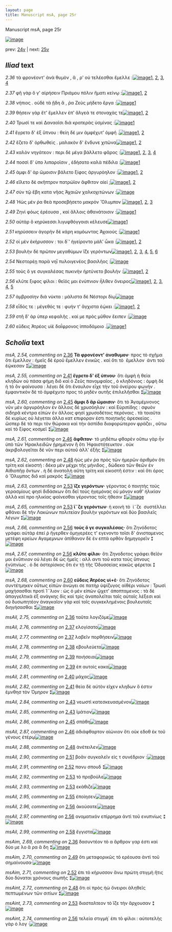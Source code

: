 ```yaml
---
layout: page
title: Manuscript msA, page 25r
---
```


Manuscript msA, page 25r

[![image](http://www.homermultitext.org/iipsrv?OBJ=IIP,1.0&FIF=/project/homer/pyramidal/deepzoom/hmt/vaimg/2017a/VA025RN_0026.tif&WID=100&CVT=JPEG)](http://www.homermultitext.org/ict2/?urn=urn:cite2:hmt:vaimg.2017a:VA025RN_0026)

prev:  [24v](../24v) | next:  [25v](../25v)

## *Iliad* text

*2.36* <a id="2.36"/> τὰ φρονέοντ' ἀνὰ θυμὸν , ἅ , ρ' οὐ τελέεσθαι ἔμελλε :[![image](http://www.homermultitext.org/iipsrv?OBJ=IIP,1.0&FIF=/project/homer/pyramidal/deepzoom/hmt/vaimg/2017a/VA025RN_0026.tif&RGN=0.167,0.1998,0.389,0.0398&WID=1000&CVT=JPEG)](http://www.homermultitext.org/ict2/?urn=urn:cite2:hmt:vaimg.2017a:VA025RN_0026@0.167,0.1998,0.389,0.0398)[1](#msA_2.54), [2](#msAim_2.69), [3](#msA_2.25), [4](#msAil_2.75)

*2.37* <a id="2.37"/> φῆ γὰρ ὅ γ' αἱρήσειν Πριάμου πόλιν ἤματι κείνῳ :[![image](http://www.homermultitext.org/iipsrv?OBJ=IIP,1.0&FIF=/project/homer/pyramidal/deepzoom/hmt/vaimg/2017a/VA025RN_0026.tif&RGN=0.172,0.2246,0.395,0.0293&WID=1000&CVT=JPEG)](http://www.homermultitext.org/ict2/?urn=urn:cite2:hmt:vaimg.2017a:VA025RN_0026@0.172,0.2246,0.395,0.0293)[1](#msAil_2.76), [2](#msAil_2.77)

*2.38* <a id="2.38"/> νήπιος . οὐδὲ τὰ ᾔδη ἅ , ῥα Ζεὺς μήδετο ἔργα :[![image](http://www.homermultitext.org/iipsrv?OBJ=IIP,1.0&FIF=/project/homer/pyramidal/deepzoom/hmt/vaimg/2017a/VA025RN_0026.tif&RGN=0.17,0.2442,0.388,0.0338&WID=1000&CVT=JPEG)](http://www.homermultitext.org/ict2/?urn=urn:cite2:hmt:vaimg.2017a:VA025RN_0026@0.17,0.2442,0.388,0.0338)[1](#msAil_2.78)

*2.39* <a id="2.39"/> θήσειν γὰρ ἔτ' ἔμελλεν ἐπ' ἄλγεά τε στοναχάς τε[![image](http://www.homermultitext.org/iipsrv?OBJ=IIP,1.0&FIF=/project/homer/pyramidal/deepzoom/hmt/vaimg/2017a/VA025RN_0026.tif&RGN=0.166,0.2615,0.4,0.0361&WID=1000&CVT=JPEG)](http://www.homermultitext.org/ict2/?urn=urn:cite2:hmt:vaimg.2017a:VA025RN_0026@0.166,0.2615,0.4,0.0361)[1](#msAil_2.80), [2](#msAil_2.79)

*2.40* <a id="2.40"/> Τρωσί τε καὶ Δαναοῖσι διὰ κρατερὰς 					ὑσμίνας :[![image](http://www.homermultitext.org/iipsrv?OBJ=IIP,1.0&FIF=/project/homer/pyramidal/deepzoom/hmt/vaimg/2017a/VA025RN_0026.tif&RGN=0.167,0.2795,0.404,0.0361&WID=1000&CVT=JPEG)](http://www.homermultitext.org/ict2/?urn=urn:cite2:hmt:vaimg.2017a:VA025RN_0026@0.167,0.2795,0.404,0.0361)[1](#msAil_2.81)

*2.41* <a id="2.41"/> ἔγρετο δ' ἐξ ὕπνου : θείη δέ μιν ἀμφέχυτ' ὀμφή .[![image](http://www.homermultitext.org/iipsrv?OBJ=IIP,1.0&FIF=/project/homer/pyramidal/deepzoom/hmt/vaimg/2017a/VA025RN_0026.tif&RGN=0.166,0.2998,0.396,0.0361&WID=1000&CVT=JPEG)](http://www.homermultitext.org/ict2/?urn=urn:cite2:hmt:vaimg.2017a:VA025RN_0026@0.166,0.2998,0.396,0.0361)[1](#msAil_2.82), [2](#msA_2.55)

*2.42* <a id="2.42"/> ἕζετο δ' ὀρθωθεὶς . μαλακὸν δ' ἔνδυνε χιτῶνα[![image](http://www.homermultitext.org/iipsrv?OBJ=IIP,1.0&FIF=/project/homer/pyramidal/deepzoom/hmt/vaimg/2017a/VA025RN_0026.tif&RGN=0.158,0.3163,0.397,0.0383&WID=1000&CVT=JPEG)](http://www.homermultitext.org/ict2/?urn=urn:cite2:hmt:vaimg.2017a:VA025RN_0026@0.158,0.3163,0.397,0.0383)[1](#msA_2.56), [2](#msAil_2.83)

*2.43* <a id="2.43"/> καλὸν νηγάτεον : περι δὲ μέγα βάλλετο φᾶρος :[![image](http://www.homermultitext.org/iipsrv?OBJ=IIP,1.0&FIF=/project/homer/pyramidal/deepzoom/hmt/vaimg/2017a/VA025RN_0026.tif&RGN=0.165,0.3366,0.382,0.0361&WID=1000&CVT=JPEG)](http://www.homermultitext.org/ict2/?urn=urn:cite2:hmt:vaimg.2017a:VA025RN_0026@0.165,0.3366,0.382,0.0361)[1](#msAil_2.84), [2](#msAil_2.85), [3](#msA_2.57), [4](#msA_2.58)

*2.44* <a id="2.44"/> ποσσὶ δ' ὑπο λιπαροῖσιν , ἐδήσατο καλὰ πέδιλα :[![image](http://www.homermultitext.org/iipsrv?OBJ=IIP,1.0&FIF=/project/homer/pyramidal/deepzoom/hmt/vaimg/2017a/VA025RN_0026.tif&RGN=0.161,0.3561,0.412,0.0346&WID=1000&CVT=JPEG)](http://www.homermultitext.org/ict2/?urn=urn:cite2:hmt:vaimg.2017a:VA025RN_0026@0.161,0.3561,0.412,0.0346)[1](#msA_2.59)

*2.45* <a id="2.45"/> ἀμφι δ' ὰρ ὤμοισιν βάλετο ξίφος ἀργυρόηλον :[![image](http://www.homermultitext.org/iipsrv?OBJ=IIP,1.0&FIF=/project/homer/pyramidal/deepzoom/hmt/vaimg/2017a/VA025RN_0026.tif&RGN=0.16,0.3764,0.395,0.0346&WID=1000&CVT=JPEG)](http://www.homermultitext.org/ict2/?urn=urn:cite2:hmt:vaimg.2017a:VA025RN_0026@0.16,0.3764,0.395,0.0346)[1](#msA_2.60), [2](#msAil_2.86)

*2.46* <a id="2.46"/> εἵλετο δὲ σκῆπτρον πατρώϊον ἄφθιτον αἰεί ;[![image](http://www.homermultitext.org/iipsrv?OBJ=IIP,1.0&FIF=/project/homer/pyramidal/deepzoom/hmt/vaimg/2017a/VA025RN_0026.tif&RGN=0.167,0.3967,0.385,0.0338&WID=1000&CVT=JPEG)](http://www.homermultitext.org/ict2/?urn=urn:cite2:hmt:vaimg.2017a:VA025RN_0026@0.167,0.3967,0.385,0.0338)[1](#msAil_2.87), [2](#msA_2.61)

*2.47* <a id="2.47"/> σὺν τῷ ἔβη κατα νῆας Ἀχαιῶν χαλκοχιτώνων :[![image](http://www.homermultitext.org/iipsrv?OBJ=IIP,1.0&FIF=/project/homer/pyramidal/deepzoom/hmt/vaimg/2017a/VA025RN_0026.tif&RGN=0.163,0.4162,0.41,0.0331&WID=1000&CVT=JPEG)](http://www.homermultitext.org/ict2/?urn=urn:cite2:hmt:vaimg.2017a:VA025RN_0026@0.163,0.4162,0.41,0.0331)

*2.48* <a id="2.48"/> Ἠὼς μέν ῥα θεὰ 					προσεβήσετο μακρὸν Ὄλυμπον 				[![image](http://www.homermultitext.org/iipsrv?OBJ=IIP,1.0&FIF=/project/homer/pyramidal/deepzoom/hmt/vaimg/2017a/VA025RN_0026.tif&RGN=0.154,0.4313,0.42,0.0383&WID=1000&CVT=JPEG)](http://www.homermultitext.org/ict2/?urn=urn:cite2:hmt:vaimg.2017a:VA025RN_0026@0.154,0.4313,0.42,0.0383)[1](#msAil_2.88), [2](#msAint_2.72), [3](#msA_2.62)

*2.49* <a id="2.49"/> Ζηνὶ φόως ἐρέουσα , καὶ 					ἄλλοις ἀθανάτοισιν :[![image](http://www.homermultitext.org/iipsrv?OBJ=IIP,1.0&FIF=/project/homer/pyramidal/deepzoom/hmt/vaimg/2017a/VA025RN_0026.tif&RGN=0.156,0.4493,0.398,0.0383&WID=1000&CVT=JPEG)](http://www.homermultitext.org/ict2/?urn=urn:cite2:hmt:vaimg.2017a:VA025RN_0026@0.156,0.4493,0.398,0.0383)[1](#msAim_2.70)

*2.50* <a id="2.50"/> αὐτὰρ ὃ κηρύκεσσι λιγυφθόγγοισι κέλευσε[![image](http://www.homermultitext.org/iipsrv?OBJ=IIP,1.0&FIF=/project/homer/pyramidal/deepzoom/hmt/vaimg/2017a/VA025RN_0026.tif&RGN=0.159,0.4733,0.387,0.0353&WID=1000&CVT=JPEG)](http://www.homermultitext.org/ict2/?urn=urn:cite2:hmt:vaimg.2017a:VA025RN_0026@0.159,0.4733,0.387,0.0353)[1](#msAil_2.89)

*2.51* <a id="2.51"/> κηρύσσειν ἀγορὴν δὲ κάρη κομόωντας Ἀχαιούς :[![image](http://www.homermultitext.org/iipsrv?OBJ=IIP,1.0&FIF=/project/homer/pyramidal/deepzoom/hmt/vaimg/2017a/VA025RN_0026.tif&RGN=0.157,0.4899,0.414,0.0338&WID=1000&CVT=JPEG)](http://www.homermultitext.org/ict2/?urn=urn:cite2:hmt:vaimg.2017a:VA025RN_0026@0.157,0.4899,0.414,0.0338)[1](#msAil_2.90)

*2.52* <a id="2.52"/> οἱ μὲν ἐκήρυσσον : τοι δ`' ἠγείροντο μάλ' ὦκα :[![image](http://www.homermultitext.org/iipsrv?OBJ=IIP,1.0&FIF=/project/homer/pyramidal/deepzoom/hmt/vaimg/2017a/VA025RN_0026.tif&RGN=0.163,0.5109,0.393,0.0361&WID=1000&CVT=JPEG)](http://www.homermultitext.org/ict2/?urn=urn:cite2:hmt:vaimg.2017a:VA025RN_0026@0.163,0.5109,0.393,0.0361)[1](#msAim_2.71), [2](#msAil_2.91)

*2.53* <a id="2.53"/> βουλὴν δὲ πρῶτον μεγαθύμων ἵ̈ζε γερόντων[![image](http://www.homermultitext.org/iipsrv?OBJ=IIP,1.0&FIF=/project/homer/pyramidal/deepzoom/hmt/vaimg/2017a/VA025RN_0026.tif&RGN=0.161,0.5312,0.379,0.0301&WID=1000&CVT=JPEG)](http://www.homermultitext.org/ict2/?urn=urn:cite2:hmt:vaimg.2017a:VA025RN_0026@0.161,0.5312,0.379,0.0301)[1](#msA_2.64), [2](#msAil_2.93), [3](#msA_2.63), [4](#msAil_2.92), [5](#msAint_2.73), [6](#msA_2.65)

*2.54* <a id="2.54"/> Νεστορέῃ παρὰ νηῒ 					πυλοιγενέος βασιλῆος :[![image](http://www.homermultitext.org/iipsrv?OBJ=IIP,1.0&FIF=/project/homer/pyramidal/deepzoom/hmt/vaimg/2017a/VA025RN_0026.tif&RGN=0.157,0.5477,0.402,0.0353&WID=1000&CVT=JPEG)](http://www.homermultitext.org/ict2/?urn=urn:cite2:hmt:vaimg.2017a:VA025RN_0026@0.157,0.5477,0.402,0.0353)

*2.55* <a id="2.55"/> τοὺς ὅ γε συγκαλέσας πυκινὴν ἠρτύνετο βουλήν :[![image](http://www.homermultitext.org/iipsrv?OBJ=IIP,1.0&FIF=/project/homer/pyramidal/deepzoom/hmt/vaimg/2017a/VA025RN_0026.tif&RGN=0.153,0.5665,0.411,0.0361&WID=1000&CVT=JPEG)](http://www.homermultitext.org/ict2/?urn=urn:cite2:hmt:vaimg.2017a:VA025RN_0026@0.153,0.5665,0.411,0.0361)[1](#msAil_2.94), [2](#msAil_2.95)

*2.56* <a id="2.56"/> κλῦτε ξιφος φίλοι : θεῖός μοι ἐνύπνιον ἦλθεν ὄνειρος[![image](http://www.homermultitext.org/iipsrv?OBJ=IIP,1.0&FIF=/project/homer/pyramidal/deepzoom/hmt/vaimg/2017a/VA025RN_0026.tif&RGN=0.157,0.5845,0.424,0.0383&WID=1000&CVT=JPEG)](http://www.homermultitext.org/ict2/?urn=urn:cite2:hmt:vaimg.2017a:VA025RN_0026@0.157,0.5845,0.424,0.0383)[1](#msA_2.66), [2](#msAil_2.96), [3](#msA_2.67), [4](#msAil_2.97), [5](#msAint_2.74)

*2.57* <a id="2.57"/> ἀμβροσίην διὰ νύκτα : μάλιστα δὲ Νέστορι δίῳ[![image](http://www.homermultitext.org/iipsrv?OBJ=IIP,1.0&FIF=/project/homer/pyramidal/deepzoom/hmt/vaimg/2017a/VA025RN_0026.tif&RGN=0.157,0.5845,0.424,0.0383&WID=1000&CVT=JPEG)](http://www.homermultitext.org/ict2/?urn=urn:cite2:hmt:vaimg.2017a:VA025RN_0026@0.157,0.5845,0.424,0.0383)

*2.58* <a id="2.58"/> εἶδός τε : μέγεθός τε : φυήν τ' ἄγχιστα ἐῴκει :[![image](http://www.homermultitext.org/iipsrv?OBJ=IIP,1.0&FIF=/project/homer/pyramidal/deepzoom/hmt/vaimg/2017a/VA025RN_0026.tif&RGN=0.157,0.6221,0.4,0.0346&WID=1000&CVT=JPEG)](http://www.homermultitext.org/ict2/?urn=urn:cite2:hmt:vaimg.2017a:VA025RN_0026@0.157,0.6221,0.4,0.0346)[1](#msAil_2.99), [2](#msAil_2.98)

*2.59* <a id="2.59"/> στῆ δ' ὰρ ὑπερ κεφαλῆς . καί με πρὸς μῦθον ἔειπεν :[![image](http://www.homermultitext.org/iipsrv?OBJ=IIP,1.0&FIF=/project/homer/pyramidal/deepzoom/hmt/vaimg/2017a/VA025RN_0026.tif&RGN=0.151,0.6424,0.425,0.0338&WID=1000&CVT=JPEG)](http://www.homermultitext.org/ict2/?urn=urn:cite2:hmt:vaimg.2017a:VA025RN_0026@0.151,0.6424,0.425,0.0338)

*2.60* <a id="2.60"/> εὕδεις Ἀτρέος υἱὲ 					δαΐφρονος ἱπποδάμοιο .[![image](http://www.homermultitext.org/iipsrv?OBJ=IIP,1.0&FIF=/project/homer/pyramidal/deepzoom/hmt/vaimg/2017a/VA025RN_0026.tif&RGN=0.145,0.6612,0.412,0.0413&WID=1000&CVT=JPEG)](http://www.homermultitext.org/ict2/?urn=urn:cite2:hmt:vaimg.2017a:VA025RN_0026@0.145,0.6612,0.412,0.0413)[1](#msA_2.68)

## *Scholia* text

*msA, 2.54, commenting on* [2.36](#2.36)  <a id="msA_2.54"/> **Τὰ φρονέοντ' ἀναθυμον·** προς τὸ σχῆμα ὅτι ἔμελλον : ἡμεῖς δὲ ἐροῦ ἔμελλεν ἑνικῶς . καὶ ὅτι τὸ  ἔμελλον  ἀντι τοῦ ἐῴκεσαν ⁑[![image](http://www.homermultitext.org/iipsrv?OBJ=IIP,1.0&FIF=/project/homer/pyramidal/deepzoom/hmt/vaimg/2017a/VA025RN_0026.tif&RGN=0.1717,0.0948,0.5463,0.0207&WID=1000&CVT=JPEG)](http://www.homermultitext.org/ict2/?urn=urn:cite2:hmt:vaimg.2017a:VA025RN_0026@0.1717,0.0948,0.5463,0.0207)

*msA, 2.55, commenting on* [2.41](#2.41)  <a id="msA_2.55"/> **ἔγρετο δ' ἐξ ύπνου·** ὅτι ὀμφὴ ἡ θεία κληδὼν οὐ πάσα φήμη διὃ καὶ ὁ Ζεῦς πανομφαῖος , ὁ κληδόνιος : ὀμφὴ δὲ ἡ τὸ ὂν φαίνουσα : λέγει δὲ ὅτι ἔναυλον εἶχε τὴν τοῦ ὀνείρου φωνήν . ἐμφαντικὸν δὲ τὸ ἀμφέχυτο προς τὸ μηδὲν αυτῆς ἐπιλελῆσθαι ⁑[![image](http://www.homermultitext.org/iipsrv?OBJ=IIP,1.0&FIF=/project/homer/pyramidal/deepzoom/hmt/vaimg/2017a/VA025RN_0026.tif&RGN=0.1683,0.1101,0.6042,0.032&WID=1000&CVT=JPEG)](http://www.homermultitext.org/ict2/?urn=urn:cite2:hmt:vaimg.2017a:VA025RN_0026@0.1683,0.1101,0.6042,0.032)

*msA, 2.60, commenting on* [2.45](#2.45)  <a id="msA_2.60"/> **ἄμφι δ ἂρ ὤμοισιν·** ὅτι τὸ Ἀγαμέμνονος νῦν μὲν ἀργυρόηλον ἐν ἄλλοις δὲ χρυσόηλον : καὶ Εὐριπίδης : σφυὸν σιδηρᾶ κέντρα εἰπὼν ἐν ἄλλοις φησί χρυσοδέτοις περόναις . τὰ τοιαῦτα δὲ κυρίως οὐ λέγεται ἀλλα κατ επιφοραν ἐστι ποιητικῆς ἀρεσκείας . ὥσπερ δὲ τὰ περι τὸν θώρακα καὶ τὴν ἀσπίδα διαφορώτερον φράζει , οὕτω καὶ τὸ ξίφος κοσμεῖ ⁑[![image](http://www.homermultitext.org/iipsrv?OBJ=IIP,1.0&FIF=/project/homer/pyramidal/deepzoom/hmt/vaimg/2017a/VA025RN_0026.tif&RGN=0.5658,0.1849,0.2142,0.1092&WID=1000&CVT=JPEG)](http://www.homermultitext.org/ict2/?urn=urn:cite2:hmt:vaimg.2017a:VA025RN_0026@0.5658,0.1849,0.2142,0.1092)

*msA, 2.61, commenting on* [2.46](#2.46)  <a id="msA_2.61"/> **ἄφθιτον·** τὸ μηδέπω φθαρὲν οὔπω γὰρ ἦν ὑπὸ τῶν Ἡρακλειδῶν ᾑρημένον ἢ ὅτι Ἡφαιστότευκτον . οὐκ ἀκριβολογεῖται δὲ νῦν περι αὐτοῦ ἀλλ' ἑξῆς ⁑[![image](http://www.homermultitext.org/iipsrv?OBJ=IIP,1.0&FIF=/project/homer/pyramidal/deepzoom/hmt/vaimg/2017a/VA025RN_0026.tif&RGN=0.5554,0.2863,0.2238,0.053&WID=1000&CVT=JPEG)](http://www.homermultitext.org/ict2/?urn=urn:cite2:hmt:vaimg.2017a:VA025RN_0026@0.5554,0.2863,0.2238,0.053)

*msA, 2.62, commenting on* [2.48](#2.48)  <a id="msA_2.62"/> ἠὼς μέν ῥα πρὸς τῶν ἡμερῶν ἀριθμὸν ὅτι τρίτη καὶ εἰκοστή : δέκα μὲν μέχρι τῆς μήνιδος , δώδεκα τῶν θεῶν ἐν Αἰθιοπῆᾳ ὄντων . ἡ δὲ ἀνατολὴ αὕτη τρίτη καὶ εἰκοστῆ ἐστιν : καὶ ὅτι όρος ὁ Ὄλυμπος διὃ καὶ μακρός ⁑[![image](http://www.homermultitext.org/iipsrv?OBJ=IIP,1.0&FIF=/project/homer/pyramidal/deepzoom/hmt/vaimg/2017a/VA025RN_0026.tif&RGN=0.5554,0.3304,0.2496,0.0663&WID=1000&CVT=JPEG)](http://www.homermultitext.org/ict2/?urn=urn:cite2:hmt:vaimg.2017a:VA025RN_0026@0.5554,0.3304,0.2496,0.0663)

*msA, 2.63, commenting on* [2.53](#2.53)  <a id="msA_2.63"/> **ϊζε γερόντων·** γέροντας ὁ ποιητὴς τοὺς γερασμίους φησὶ διδάσκων ὅτι δεῖ τοὺς ἡγεμόνας οὐ μόνον καθ' ἡλικίαν ἀλλὰ καὶ προ ηλικίας φαίνεσθαι γέροντας τοῖς ήθεσιν ⁑[![image](http://www.homermultitext.org/iipsrv?OBJ=IIP,1.0&FIF=/project/homer/pyramidal/deepzoom/hmt/vaimg/2017a/VA025RN_0026.tif&RGN=0.5596,0.3908,0.2263,0.051&WID=1000&CVT=JPEG)](http://www.homermultitext.org/ict2/?urn=urn:cite2:hmt:vaimg.2017a:VA025RN_0026@0.5596,0.3908,0.2263,0.051)

*msA, 2.65, commenting on* [2.53](#2.53)  <a id="msA_2.65"/> **ἵ¨ζε γερόντων·** ἡ κοινὴ τὸ  ἱ¨ζε  συστέλλει φθάνει δὲ τῆν Λακώνων πολιτείαν βουλὴν γερόντων καὶ δύο βασιλεῖς λέγων ⁑[![image](http://www.homermultitext.org/iipsrv?OBJ=IIP,1.0&FIF=/project/homer/pyramidal/deepzoom/hmt/vaimg/2017a/VA025RN_0026.tif&RGN=0.5558,0.4815,0.2292,0.042&WID=1000&CVT=JPEG)](http://www.homermultitext.org/ict2/?urn=urn:cite2:hmt:vaimg.2017a:VA025RN_0026@0.5558,0.4815,0.2292,0.042)

*msA, 2.66, commenting on* [2.56](#2.56)  <a id="msA_2.66"/> **τοὺς ὅ γε συγκαλέσας·** ὅτι Ζηνόδοτος γράφει αὐτὰρ ἐπεί ῥ ἤγερθεν ὁμηγερέες τ' εγενοντο τοῖσι δ' ἀνισταμενος μετέφη κρείων Αγαμεμνων ἀπίθανον δὲ ἐν επτὰ ορθὸν δημηγορεῖν ⁑[![image](http://www.homermultitext.org/iipsrv?OBJ=IIP,1.0&FIF=/project/homer/pyramidal/deepzoom/hmt/vaimg/2017a/VA025RN_0026.tif&RGN=0.5529,0.5169,0.2542,0.0497&WID=1000&CVT=JPEG)](http://www.homermultitext.org/ict2/?urn=urn:cite2:hmt:vaimg.2017a:VA025RN_0026@0.5529,0.5169,0.2542,0.0497)

*msA, 2.67, commenting on* [2.56](#2.56)  <a id="msA_2.67"/> **κλῦτε φίλοι·** ὅτι Ζηνοδοτος γράφει θεῖόν μοι ἐνὕπνιον οὐ λέγει δὲ ὡς ἡμεῖς : αλλ αντι τοῦ κατα τοὺς ὕπνους ἐνὑπνίως . ὁ δε ἀστερίσκος ὅτι ἐν τῇ τῆς Ὀδυσσείας κακῶς φέρεται ⁑[![image](http://www.homermultitext.org/iipsrv?OBJ=IIP,1.0&FIF=/project/homer/pyramidal/deepzoom/hmt/vaimg/2017a/VA025RN_0026.tif&RGN=0.5604,0.5616,0.2333,0.058&WID=1000&CVT=JPEG)](http://www.homermultitext.org/ict2/?urn=urn:cite2:hmt:vaimg.2017a:VA025RN_0026@0.5604,0.5616,0.2333,0.058)

*msA, 2.68, commenting on* [2.60](#2.60)  <a id="msA_2.68"/> **εὔδεις Ἀτρέος υἱ+ὲ·** ὅτι Ζηνόδοτος συντέτμηκεν οὕτως εἰπὼν ἀνώγει σε πατὴρ ὑψίζυγος αἰθέρι ναίων : Τρωσὶ μαχήσασθαι προτὶ Ί¨λιον : ὡς ὁ μὲν εἰπὼν ᾤχετ' ἀποπταμενος : τὰ δὲ ἀπαγγελτικὰ ἐξ ανάγκης δὶς καὶ τρὶς ἀναπολεῖται ταῖς αὐταῖς λέξεσι καὶ οὐ δυσωπητέον ἀναγκαῖον γὰρ καὶ τοῖς συγκεκλημένοις βουλευταῖς διηγήσασθαι ⁑[![image](http://www.homermultitext.org/iipsrv?OBJ=IIP,1.0&FIF=/project/homer/pyramidal/deepzoom/hmt/vaimg/2017a/VA025RN_0026.tif&RGN=0.1496,0.6999,0.6463,0.0594&WID=1000&CVT=JPEG)](http://www.homermultitext.org/ict2/?urn=urn:cite2:hmt:vaimg.2017a:VA025RN_0026@0.1496,0.6999,0.6463,0.0594)

*msAil, 2.75, commenting on* [2.36](#2.36)  <a id="msAil_2.75"/> ταῦτα λογιζόμε[![image](http://www.homermultitext.org/iipsrv?OBJ=IIP,1.0&FIF=/project/homer/pyramidal/deepzoom/hmt/vaimg/2017a/VA025RN_0026.tif&RGN=0.2064,0.2,0.0627,0.013&WID=1000&CVT=JPEG)](http://www.homermultitext.org/ict2/?urn=urn:cite2:hmt:vaimg.2017a:VA025RN_0026@0.2064,0.2,0.0627,0.013)

*msAil, 2.76, commenting on* [2.37](#2.37)  <a id="msAil_2.76"/> ελογίσατο[![image](http://www.homermultitext.org/iipsrv?OBJ=IIP,1.0&FIF=/project/homer/pyramidal/deepzoom/hmt/vaimg/2017a/VA025RN_0026.tif&RGN=0.1873,0.2249,0.0441,0.0075&WID=1000&CVT=JPEG)](http://www.homermultitext.org/ict2/?urn=urn:cite2:hmt:vaimg.2017a:VA025RN_0026@0.1873,0.2249,0.0441,0.0075)

*msAil, 2.77, commenting on* [2.37](#2.37)  <a id="msAil_2.77"/> λαβεῖν πορθήσειν[![image](http://www.homermultitext.org/iipsrv?OBJ=IIP,1.0&FIF=/project/homer/pyramidal/deepzoom/hmt/vaimg/2017a/VA025RN_0026.tif&RGN=0.2705,0.2246,0.0641,0.0096&WID=1000&CVT=JPEG)](http://www.homermultitext.org/ict2/?urn=urn:cite2:hmt:vaimg.2017a:VA025RN_0026@0.2705,0.2246,0.0641,0.0096)

*msAil, 2.78, commenting on* [2.38](#2.38)  <a id="msAil_2.78"/> εβουλεύετο[![image](http://www.homermultitext.org/iipsrv?OBJ=IIP,1.0&FIF=/project/homer/pyramidal/deepzoom/hmt/vaimg/2017a/VA025RN_0026.tif&RGN=0.4423,0.2451,0.0468,0.0102&WID=1000&CVT=JPEG)](http://www.homermultitext.org/ict2/?urn=urn:cite2:hmt:vaimg.2017a:VA025RN_0026@0.4423,0.2451,0.0468,0.0102)

*msAil, 2.79, commenting on* [2.39](#2.39)  <a id="msAil_2.79"/> ποιήσειαι[![image](http://www.homermultitext.org/iipsrv?OBJ=IIP,1.0&FIF=/project/homer/pyramidal/deepzoom/hmt/vaimg/2017a/VA025RN_0026.tif&RGN=0.1864,0.2601,0.0427,0.0092&WID=1000&CVT=JPEG)](http://www.homermultitext.org/ict2/?urn=urn:cite2:hmt:vaimg.2017a:VA025RN_0026@0.1864,0.2601,0.0427,0.0092)

*msAil, 2.80, commenting on* [2.39](#2.39)  <a id="msAil_2.80"/> ἐπ αυτοὶς κακα[![image](http://www.homermultitext.org/iipsrv?OBJ=IIP,1.0&FIF=/project/homer/pyramidal/deepzoom/hmt/vaimg/2017a/VA025RN_0026.tif&RGN=0.3982,0.2621,0.0545,0.0119&WID=1000&CVT=JPEG)](http://www.homermultitext.org/ict2/?urn=urn:cite2:hmt:vaimg.2017a:VA025RN_0026@0.3982,0.2621,0.0545,0.0119)

*msAil, 2.81, commenting on* [2.40](#2.40)  <a id="msAil_2.81"/> μάχας[![image](http://www.homermultitext.org/iipsrv?OBJ=IIP,1.0&FIF=/project/homer/pyramidal/deepzoom/hmt/vaimg/2017a/VA025RN_0026.tif&RGN=0.5009,0.2863,0.0336,0.0109&WID=1000&CVT=JPEG)](http://www.homermultitext.org/ict2/?urn=urn:cite2:hmt:vaimg.2017a:VA025RN_0026@0.5009,0.2863,0.0336,0.0109)

*msAil, 2.82, commenting on* [2.41](#2.41)  <a id="msAil_2.82"/> θεία δὲ αὐτὸν εῖχεν κληδων ὅ ἐστιν ἐμνθησ τὸν Όμηρον ⁑[![image](http://www.homermultitext.org/iipsrv?OBJ=IIP,1.0&FIF=/project/homer/pyramidal/deepzoom/hmt/vaimg/2017a/VA025RN_0026.tif&RGN=0.3386,0.2997,0.2068,0.014&WID=1000&CVT=JPEG)](http://www.homermultitext.org/ict2/?urn=urn:cite2:hmt:vaimg.2017a:VA025RN_0026@0.3386,0.2997,0.2068,0.014)

*msAil, 2.84, commenting on* [2.43](#2.43)  <a id="msAil_2.84"/> νεωστὶ κατεσκευασμένον[![image](http://www.homermultitext.org/iipsrv?OBJ=IIP,1.0&FIF=/project/homer/pyramidal/deepzoom/hmt/vaimg/2017a/VA025RN_0026.tif&RGN=0.2441,0.3375,0.0945,0.013&WID=1000&CVT=JPEG)](http://www.homermultitext.org/ict2/?urn=urn:cite2:hmt:vaimg.2017a:VA025RN_0026@0.2441,0.3375,0.0945,0.013)

*msAil, 2.85, commenting on* [2.43](#2.43)  <a id="msAil_2.85"/> ϊμάτιον[![image](http://www.homermultitext.org/iipsrv?OBJ=IIP,1.0&FIF=/project/homer/pyramidal/deepzoom/hmt/vaimg/2017a/VA025RN_0026.tif&RGN=0.4836,0.3403,0.0405,0.014&WID=1000&CVT=JPEG)](http://www.homermultitext.org/ict2/?urn=urn:cite2:hmt:vaimg.2017a:VA025RN_0026@0.4836,0.3403,0.0405,0.014)

*msAil, 2.86, commenting on* [2.45](#2.45)  <a id="msAil_2.86"/> σπάθη[![image](http://www.homermultitext.org/iipsrv?OBJ=IIP,1.0&FIF=/project/homer/pyramidal/deepzoom/hmt/vaimg/2017a/VA025RN_0026.tif&RGN=0.4,0.3785,0.0341,0.0096&WID=1000&CVT=JPEG)](http://www.homermultitext.org/ict2/?urn=urn:cite2:hmt:vaimg.2017a:VA025RN_0026@0.4,0.3785,0.0341,0.0096)

*msAil, 2.87, commenting on* [2.46](#2.46)  <a id="msAil_2.87"/> ἀδιάφθαρτον αἰώνιον ὅτι οὐκ εδοθ ἐκ τοῦ γένους ἑτέρῳ[![image](http://www.homermultitext.org/iipsrv?OBJ=IIP,1.0&FIF=/project/homer/pyramidal/deepzoom/hmt/vaimg/2017a/VA025RN_0026.tif&RGN=0.4254,0.3996,0.1382,0.0247&WID=1000&CVT=JPEG)](http://www.homermultitext.org/ict2/?urn=urn:cite2:hmt:vaimg.2017a:VA025RN_0026@0.4254,0.3996,0.1382,0.0247)

*msAil, 2.88, commenting on* [2.48](#2.48)  <a id="msAil_2.88"/> ἀνέτειλεν[![image](http://www.homermultitext.org/iipsrv?OBJ=IIP,1.0&FIF=/project/homer/pyramidal/deepzoom/hmt/vaimg/2017a/VA025RN_0026.tif&RGN=0.3621,0.4368,0.0539,0.0115&WID=1000&CVT=JPEG)](http://www.homermultitext.org/ict2/?urn=urn:cite2:hmt:vaimg.2017a:VA025RN_0026@0.3621,0.4368,0.0539,0.0115)

*msAil, 2.90, commenting on* [2.51](#2.51)  <a id="msAil_2.90"/> βοᾶν συγκαλεῖν εἰς τ συνέδριον :[![image](http://www.homermultitext.org/iipsrv?OBJ=IIP,1.0&FIF=/project/homer/pyramidal/deepzoom/hmt/vaimg/2017a/VA025RN_0026.tif&RGN=0.2471,0.4932,0.1286,0.0107&WID=1000&CVT=JPEG)](http://www.homermultitext.org/ict2/?urn=urn:cite2:hmt:vaimg.2017a:VA025RN_0026@0.2471,0.4932,0.1286,0.0107)

*msAil, 2.91, commenting on* [2.52](#2.52)  <a id="msAil_2.91"/> πανυ σπουδ ⁑[![image](http://www.homermultitext.org/iipsrv?OBJ=IIP,1.0&FIF=/project/homer/pyramidal/deepzoom/hmt/vaimg/2017a/VA025RN_0026.tif&RGN=0.4993,0.5165,0.0389,0.0088&WID=1000&CVT=JPEG)](http://www.homermultitext.org/ict2/?urn=urn:cite2:hmt:vaimg.2017a:VA025RN_0026@0.4993,0.5165,0.0389,0.0088)

*msAil, 2.92, commenting on* [2.53](#2.53)  <a id="msAil_2.92"/> τὸ προβούλε[![image](http://www.homermultitext.org/iipsrv?OBJ=IIP,1.0&FIF=/project/homer/pyramidal/deepzoom/hmt/vaimg/2017a/VA025RN_0026.tif&RGN=0.1804,0.5315,0.0554,0.0094&WID=1000&CVT=JPEG)](http://www.homermultitext.org/ict2/?urn=urn:cite2:hmt:vaimg.2017a:VA025RN_0026@0.1804,0.5315,0.0554,0.0094)

*msAil, 2.93, commenting on* [2.53](#2.53)  <a id="msAil_2.93"/> εκάθιζε[![image](http://www.homermultitext.org/iipsrv?OBJ=IIP,1.0&FIF=/project/homer/pyramidal/deepzoom/hmt/vaimg/2017a/VA025RN_0026.tif&RGN=0.4543,0.5334,0.0361,0.0083&WID=1000&CVT=JPEG)](http://www.homermultitext.org/ict2/?urn=urn:cite2:hmt:vaimg.2017a:VA025RN_0026@0.4543,0.5334,0.0361,0.0083)

*msAil, 2.95, commenting on* [2.55](#2.55)  <a id="msAil_2.95"/> ἐποίησεν[![image](http://www.homermultitext.org/iipsrv?OBJ=IIP,1.0&FIF=/project/homer/pyramidal/deepzoom/hmt/vaimg/2017a/VA025RN_0026.tif&RGN=0.4632,0.5717,0.0311,0.0072&WID=1000&CVT=JPEG)](http://www.homermultitext.org/ict2/?urn=urn:cite2:hmt:vaimg.2017a:VA025RN_0026@0.4632,0.5717,0.0311,0.0072)

*msAil, 2.96, commenting on* [2.56](#2.56)  <a id="msAil_2.96"/> ἀκούσατε[![image](http://www.homermultitext.org/iipsrv?OBJ=IIP,1.0&FIF=/project/homer/pyramidal/deepzoom/hmt/vaimg/2017a/VA025RN_0026.tif&RGN=0.2382,0.5873,0.0404,0.0099&WID=1000&CVT=JPEG)](http://www.homermultitext.org/ict2/?urn=urn:cite2:hmt:vaimg.2017a:VA025RN_0026@0.2382,0.5873,0.0404,0.0099)

*msAil, 2.97, commenting on* [2.56](#2.56)  <a id="msAil_2.97"/> ονοματικὸν επίρρημα ἀντὶ τοῦ ενυπνίως ⁑[![image](http://www.homermultitext.org/iipsrv?OBJ=IIP,1.0&FIF=/project/homer/pyramidal/deepzoom/hmt/vaimg/2017a/VA025RN_0026.tif&RGN=0.4193,0.5884,0.1461,0.0115&WID=1000&CVT=JPEG)](http://www.homermultitext.org/ict2/?urn=urn:cite2:hmt:vaimg.2017a:VA025RN_0026@0.4193,0.5884,0.1461,0.0115)

*msAil, 2.99, commenting on* [2.58](#2.58)  <a id="msAil_2.99"/> ἔγγιστα[![image](http://www.homermultitext.org/iipsrv?OBJ=IIP,1.0&FIF=/project/homer/pyramidal/deepzoom/hmt/vaimg/2017a/VA025RN_0026.tif&RGN=0.4329,0.6278,0.0325,0.0105&WID=1000&CVT=JPEG)](http://www.homermultitext.org/ict2/?urn=urn:cite2:hmt:vaimg.2017a:VA025RN_0026@0.4329,0.6278,0.0325,0.0105)

*msAim, 2.69, commenting on* [2.36](#2.36)  <a id="msAim_2.69"/> δασυντέον τὸ α ἄρθρον γαρ ἐστι καὶ δύο με λο ἅ ρα ἃ δη ⁑[![image](http://www.homermultitext.org/iipsrv?OBJ=IIP,1.0&FIF=/project/homer/pyramidal/deepzoom/hmt/vaimg/2017a/VA025RN_0026.tif&RGN=0.5293,0.2065,0.0454,0.0461&WID=1000&CVT=JPEG)](http://www.homermultitext.org/ict2/?urn=urn:cite2:hmt:vaimg.2017a:VA025RN_0026@0.5293,0.2065,0.0454,0.0461)

*msAim, 2.70, commenting on* [2.49](#2.49)  <a id="msAim_2.70"/> ὅτι μεταφορικῶς τὸ ερέουσα ἀντὶ τοῦ σημαίνουσα·[![image](http://www.homermultitext.org/iipsrv?OBJ=IIP,1.0&FIF=/project/homer/pyramidal/deepzoom/hmt/vaimg/2017a/VA025RN_0026.tif&RGN=0.5143,0.4607,0.0514,0.0338&WID=1000&CVT=JPEG)](http://www.homermultitext.org/ict2/?urn=urn:cite2:hmt:vaimg.2017a:VA025RN_0026@0.5143,0.4607,0.0514,0.0338)

*msAim, 2.71, commenting on* [2.52](#2.52)  <a id="msAim_2.71"/> ἐπι τὸ κήρυσσον ἄνω πρώτη στιγμὴ ἥτις δύο δύναται χρόνους σιωπῆς ⁑[![image](http://www.homermultitext.org/iipsrv?OBJ=IIP,1.0&FIF=/project/homer/pyramidal/deepzoom/hmt/vaimg/2017a/VA025RN_0026.tif&RGN=0.5182,0.5251,0.0532,0.0408&WID=1000&CVT=JPEG)](http://www.homermultitext.org/ict2/?urn=urn:cite2:hmt:vaimg.2017a:VA025RN_0026@0.5182,0.5251,0.0532,0.0408)

*msAint, 2.72, commenting on* [2.48](#2.48)  <a id="msAint_2.72"/> ὅτι οἱ πρὸς ἠὼ ὄνειροι ἀληθεῖς πεπτωμένων τῶν σιτίων ⁑[![image](http://www.homermultitext.org/iipsrv?OBJ=IIP,1.0&FIF=/project/homer/pyramidal/deepzoom/hmt/vaimg/2017a/VA025RN_0026.tif&RGN=0.0804,0.4358,0.0904,0.0316&WID=1000&CVT=JPEG)](http://www.homermultitext.org/ict2/?urn=urn:cite2:hmt:vaimg.2017a:VA025RN_0026@0.0804,0.4358,0.0904,0.0316)

*msAint, 2.73, commenting on* [2.53](#2.53)  <a id="msAint_2.73"/> διασταλτεον τὸ ἵζε τὴν ἄρχουσαν ⁑[![image](http://www.homermultitext.org/iipsrv?OBJ=IIP,1.0&FIF=/project/homer/pyramidal/deepzoom/hmt/vaimg/2017a/VA025RN_0026.tif&RGN=0.0911,0.5334,0.0804,0.0274&WID=1000&CVT=JPEG)](http://www.homermultitext.org/ict2/?urn=urn:cite2:hmt:vaimg.2017a:VA025RN_0026@0.0911,0.5334,0.0804,0.0274)

*msAint, 2.74, commenting on* [2.56](#2.56)  <a id="msAint_2.74"/> τελεία στιγμὴ΄ ἐπι τὸ φίλοι : αὐτοτελὴς γὰρ ὁ λογ ·[![image](http://www.homermultitext.org/iipsrv?OBJ=IIP,1.0&FIF=/project/homer/pyramidal/deepzoom/hmt/vaimg/2017a/VA025RN_0026.tif&RGN=0.0793,0.5937,0.0696,0.0311&WID=1000&CVT=JPEG)](http://www.homermultitext.org/ict2/?urn=urn:cite2:hmt:vaimg.2017a:VA025RN_0026@0.0793,0.5937,0.0696,0.0311)
